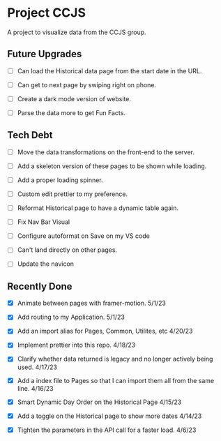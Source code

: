 # Project CCJS

A project to visualize data from the CCJS group.

## Future Upgrades

- [ ] Can load the Historical data page from the start date in the URL.

- [ ] Can get to next page by swiping right on phone.

- [ ] Create a dark mode version of website.

- [ ] Parse the data more to get Fun Facts.

## Tech Debt

- [ ] Move the data transformations on the front-end to the server.

- [ ] Add a skeleton version of these pages to be shown while loading.

- [ ] Add a proper loading spinner.

- [ ] Custom edit prettier to my preference.

- [ ] Reformat Historical page to have a dynamic table again.

- [ ] Fix Nav Bar Visual

- [ ] Configure autoformat on Save on my VS code

- [ ] Can't land directly on other pages.

- [ ] Update the navicon

## Recently Done

- [x] Animate between pages with framer-motion. 5/1/23

- [x] Add routing to my Application. 5/1/23

- [x] Add an import alias for Pages, Common, Utilites, etc 4/20/23

- [x] Implement prettier into this repo. 4/18/23

- [x] Clarify whether data returned is legacy and no longer actively being used. 4/17/23

- [x] Add a index file to Pages so that I can import them all from the same line. 4/16/23

- [x] Smart Dynamic Day Order on the Historical Page 4/15/23

- [x] Add a toggle on the Historical page to show more dates 4/14/23

- [x] Tighten the parameters in the API call for a faster load. 4/6/23
